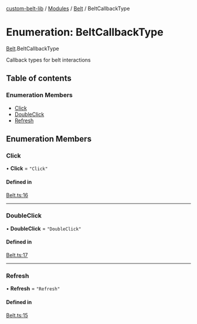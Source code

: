 [custom-belt-lib](../README.md) / [Modules](../modules.md) / [Belt](../modules/Belt.md) / BeltCallbackType

# Enumeration: BeltCallbackType

[Belt](../modules/Belt.md).BeltCallbackType

Callback types for belt interactions

## Table of contents

### Enumeration Members

- [Click](Belt.BeltCallbackType.md#click)
- [DoubleClick](Belt.BeltCallbackType.md#doubleclick)
- [Refresh](Belt.BeltCallbackType.md#refresh)

## Enumeration Members

### Click

• **Click** = `"Click"`

#### Defined in

[Belt.ts:16](https://github.com/jeffholst/custom-belt/blob/dc727c6/packages/custom-belt-lib/src/Belt.ts#L16)

---

### DoubleClick

• **DoubleClick** = `"DoubleClick"`

#### Defined in

[Belt.ts:17](https://github.com/jeffholst/custom-belt/blob/dc727c6/packages/custom-belt-lib/src/Belt.ts#L17)

---

### Refresh

• **Refresh** = `"Refresh"`

#### Defined in

[Belt.ts:15](https://github.com/jeffholst/custom-belt/blob/dc727c6/packages/custom-belt-lib/src/Belt.ts#L15)
